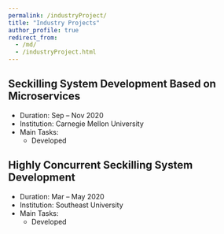 ```yaml
---
permalink: /industryProject/
title: "Industry Projects"
author_profile: true
redirect_from: 
  - /md/
  - /industryProject.html
---
```


## Seckilling System Development Based on Microservices
* Duration: Sep – Nov 2020
* Institution: Carnegie Mellon University
* Main Tasks:
  * Developed 


## Highly Concurrent Seckilling System Development
* Duration: Mar – May 2020
* Institution: Southeast University
* Main Tasks:
  * Developed 

